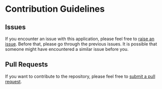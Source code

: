 # Contribution Guidelines

## Issues

If you encounter an issue with this application, please feel free to [raise an issue](https://github.com/IpshitaC/Text-Editor/issues/new). 
Before that, please go through the previous issues. It is possible that someone might have encountered a similar issue before you.

## Pull Requests
If you want to contribute to the repository, please feel free to [submit a pull request](https://github.com/IpshitaC/Text-Editor/pulls).
